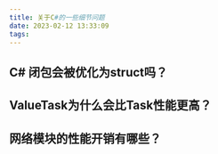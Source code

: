 ```yaml
---
title: 关于C#的一些细节问题
date: 2023-02-12 13:33:09
tags:
---
```


## C# 闭包会被优化为struct吗？

## ValueTask为什么会比Task性能更高？

## 网络模块的性能开销有哪些？

